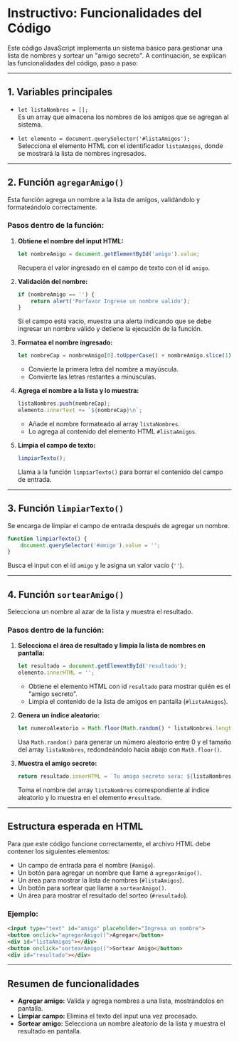 
# Instructivo: Funcionalidades del Código

Este código JavaScript implementa un sistema básico para gestionar una lista de nombres y sortear un "amigo secreto". A continuación, se explican las funcionalidades del código, paso a paso:

---

## **1. Variables principales**
- `let listaNombres = [];`  
  Es un array que almacena los nombres de los amigos que se agregan al sistema.

- `let elemento = document.querySelector('#listaAmigos');`  
  Selecciona el elemento HTML con el identificador `listaAmigos`, donde se mostrará la lista de nombres ingresados.

---

## **2. Función `agregarAmigo()`**
Esta función agrega un nombre a la lista de amigos, validándolo y formateándolo correctamente.

### **Pasos dentro de la función:**
1. **Obtiene el nombre del input HTML:**  
   ```javascript
   let nombreAmigo = document.getElementById('amigo').value;
   ```
   Recupera el valor ingresado en el campo de texto con el id `amigo`.

2. **Validación del nombre:**  
   ```javascript
   if (nombreAmigo == '') {
       return alert('Porfavor Ingrese un nombre valido');
   }
   ```
   Si el campo está vacío, muestra una alerta indicando que se debe ingresar un nombre válido y detiene la ejecución de la función.

3. **Formatea el nombre ingresado:**  
   ```javascript
   let nombreCap = nombreAmigo[0].toUpperCase() + nombreAmigo.slice(1).toLowerCase();
   ```
   - Convierte la primera letra del nombre a mayúscula.
   - Convierte las letras restantes a minúsculas.

4. **Agrega el nombre a la lista y lo muestra:**  
   ```javascript
   listaNombres.push(nombreCap);
   elemento.innerText += `${nombreCap}\n`;
   ```
   - Añade el nombre formateado al array `listaNombres`.
   - Lo agrega al contenido del elemento HTML `#listaAmigos`.

5. **Limpia el campo de texto:**  
   ```javascript
   limpiarTexto();
   ```
   Llama a la función `limpiarTexto()` para borrar el contenido del campo de entrada.

---

## **3. Función `limpiarTexto()`**
Se encarga de limpiar el campo de entrada después de agregar un nombre.

```javascript
function limpiarTexto() {
    document.querySelector('#amigo').value = '';
}
```
Busca el input con el id `amigo` y le asigna un valor vacío (`''`).

---

## **4. Función `sortearAmigo()`**
Selecciona un nombre al azar de la lista y muestra el resultado.

### **Pasos dentro de la función:**
1. **Selecciona el área de resultado y limpia la lista de nombres en pantalla:**  
   ```javascript
   let resultado = document.getElementById('resultado');
   elemento.innerHTML = '';
   ```
   - Obtiene el elemento HTML con id `resultado` para mostrar quién es el "amigo secreto".
   - Limpia el contenido de la lista de amigos en pantalla (`#listaAmigos`).

2. **Genera un índice aleatorio:**  
   ```javascript
   let numeroAleatorio = Math.floor(Math.random() * listaNombres.length);
   ```
   Usa `Math.random()` para generar un número aleatorio entre 0 y el tamaño del array `listaNombres`, redondeándolo hacia abajo con `Math.floor()`.

3. **Muestra el amigo secreto:**  
   ```javascript
   return resultado.innerHTML = `Tu amigo secreto sera: ${listaNombres[numeroAleatorio]}`;
   ```
   Toma el nombre del array `listaNombres` correspondiente al índice aleatorio y lo muestra en el elemento `#resultado`.

---

## **Estructura esperada en HTML**
Para que este código funcione correctamente, el archivo HTML debe contener los siguientes elementos:
- Un campo de entrada para el nombre (`#amigo`).
- Un botón para agregar un nombre que llame a `agregarAmigo()`.
- Un área para mostrar la lista de nombres (`#listaAmigos`).
- Un botón para sortear que llame a `sortearAmigo()`.
- Un área para mostrar el resultado del sorteo (`#resultado`).

### Ejemplo:
```html
<input type="text" id="amigo" placeholder="Ingresa un nombre">
<button onclick="agregarAmigo()">Agregar</button>
<div id="listaAmigos"></div>
<button onclick="sortearAmigo()">Sortear Amigo</button>
<div id="resultado"></div>
```

---

## **Resumen de funcionalidades**
- **Agregar amigo:** Valida y agrega nombres a una lista, mostrándolos en pantalla.
- **Limpiar campo:** Elimina el texto del input una vez procesado.
- **Sortear amigo:** Selecciona un nombre aleatorio de la lista y muestra el resultado en pantalla.
